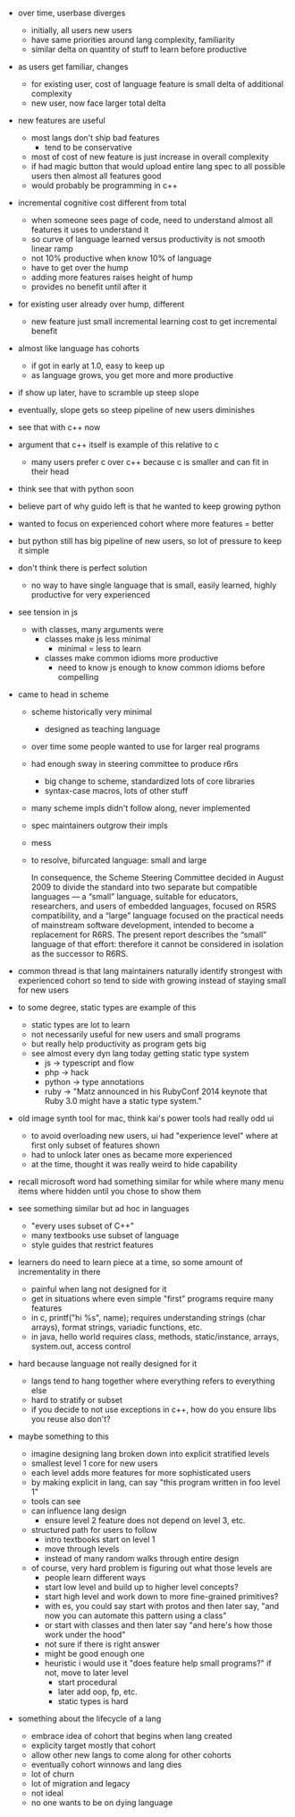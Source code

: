 - over time, userbase diverges
  - initially, all users new users
  - have same priorities around lang complexity, familiarity
  - similar delta on quantity of stuff to learn before productive
- as users get familiar, changes
  - for existing user, cost of language feature is small delta of additional
    complexity
  - new user, now face larger total delta
- new features are useful
  - most langs don't ship bad features
    - tend to be conservative
  - most of cost of new feature is just increase in overall complexity
  - if had magic button that would upload entire lang spec to all possible users
    then almost all features good
  - would probably be programming in c++
- incremental cognitive cost different from total
  - when someone sees page of code, need to understand almost all features it
    uses to understand it
  - so curve of language learned versus productivity is not smooth linear ramp
  - not 10% productive when know 10% of language
  - have to get over the hump
  - adding more features raises height of hump
  - provides no benefit until after it
- for existing user already over hump, different
  - new feature just small incremental learning cost to get incremental benefit

- almost like language has cohorts
  - if got in early at 1.0, easy to keep up
  - as language grows, you get more and more productive

- if show up later, have to scramble up steep slope
- eventually, slope gets so steep pipeline of new users diminishes
- see that with c++ now

- argument that c++ itself is example of this relative to c
  - many users prefer c over c++ because c is smaller and can fit in their head

- think see that with python soon
- believe part of why guido left is that he wanted to keep growing python
- wanted to focus on experienced cohort where more features = better
- but python still has big pipeline of new users, so lot of pressure to keep
  it simple
- don't think there is perfect solution
  - no way to have single language that is small, easily learned, highly
    productive for very experienced

- see tension in js
  - with classes, many arguments were
    - classes make js less minimal
      - minimal = less to learn
    - classes make common idioms more productive
      - need to know js enough to know common idioms before compelling

- came to head in scheme
  - scheme historically very minimal
    - designed as teaching language
  - over time some people wanted to use for larger real programs
  - had enough sway in steering committee to produce r6rs
    - big change to scheme, standardized lots of core libraries
    - syntax-case macros, lots of other stuff
  - many scheme impls didn't follow along, never implemented
  - spec maintainers outgrow their impls
  - mess

  - to resolve, bifurcated language: small and large

    In consequence, the Scheme Steering Committee decided in
    August 2009 to divide the standard into two separate but
    compatible languages — a “small” language, suitable for
    educators, researchers, and users of embedded languages,
    focused on R5RS compatibility, and a “large” language focused
    on the practical needs of mainstream software development,
    intended to become a replacement for R6RS.
    The present report describes the “small” language of that
    effort: therefore it cannot be considered in isolation as the
    successor to R6RS.

- common thread is that lang maintainers naturally identify strongest with
  experienced cohort so tend to side with growing instead of staying small for
  new users

- to some degree, static types are example of this
  - static types are lot to learn
  - not necessarily useful for new users and small programs
  - but really help productivity as program gets big
  - see almost every dyn lang today getting static type system
    - js -> typescript and flow
    - php -> hack
    - python -> type annotations
    - ruby -> "Matz announced in his RubyConf 2014 keynote that Ruby 3.0 might have a static type system."

- old image synth tool for mac, think kai's power tools had really odd ui
  - to avoid overloading new users, ui had "experience level" where at first
    only subset of features shown
  - had to unlock later ones as became more experienced
  - at the time, thought it was really weird to hide capability
- recall microsoft word had something similar for while where many menu items
  where hidden until you chose to show them

- see something similar but ad hoc in languages
  - "every uses subset of C++"
  - many textbooks use subset of language
  - style guides that restrict features

- learners do need to learn piece at a time, so some amount of incrementality
  in there
  - painful when lang not designed for it
  - get in situations where even simple "first" programs require many features
  - in c, printf("hi %s", name); requires understanding strings (char arrays),
    format strings, variadic functions, etc.
  - in java, hello world requires class, methods, static/instance, arrays,
    system.out, access control

- hard because language not really designed for it
  - langs tend to hang together where everything refers to everything else
  - hard to stratify or subset
  - if you decide to not use exceptions in c++, how do you ensure libs you
    reuse also don't?

- maybe something to this
  - imagine designing lang broken down into explicit stratified levels
  - smallest level 1 core for new users
  - each level adds more features for more sophisticated users
  - by making explicit in lang, can say "this program written in foo level 1"
  - tools can see
  - can influence lang design
    - ensure level 2 feature does not depend on level 3, etc.
  - structured path for users to follow
    - intro textbooks start on level 1
    - move through levels
    - instead of many random walks through entire design
  - of course, very hard problem is figuring out what those levels are
    - people learn different ways
    - start low level and build up to higher level concepts?
    - start high level and work down to more fine-grained primitives?
    - with es, you could say start with protos and then later say,
      "and now you can automate this pattern using a class"
    - or start with classes and then later say "and here's how those work under
      the hood"
    - not sure if there is right answer
    - might be good enough one
    - heuristic i would use it "does feature help small programs?" if not, move
      to later level
      - start procedural
      - later add oop, fp, etc.
      - static types is hard

- something about the lifecycle of a lang
  - embrace idea of cohort that begins when lang created
  - explicity target mostly that cohort
  - allow other new langs to come along for other cohorts
  - eventually cohort winnows and lang dies
  - lot of churn
  - lot of migration and legacy
  - not ideal
  - no one wants to be on dying language

